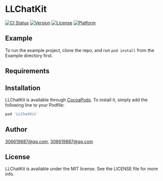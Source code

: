 # LLChatKit

[![CI Status](https://img.shields.io/travis/306619887@qq.com/LLChatKit.svg?style=flat)](https://travis-ci.org/306619887@qq.com/LLChatKit)
[![Version](https://img.shields.io/cocoapods/v/LLChatKit.svg?style=flat)](https://cocoapods.org/pods/LLChatKit)
[![License](https://img.shields.io/cocoapods/l/LLChatKit.svg?style=flat)](https://cocoapods.org/pods/LLChatKit)
[![Platform](https://img.shields.io/cocoapods/p/LLChatKit.svg?style=flat)](https://cocoapods.org/pods/LLChatKit)

## Example

To run the example project, clone the repo, and run `pod install` from the Example directory first.

## Requirements

## Installation

LLChatKit is available through [CocoaPods](https://cocoapods.org). To install
it, simply add the following line to your Podfile:

```ruby
pod 'LLChatKit'
```

## Author

306619887@qq.com, 306619887@qq.com

## License

LLChatKit is available under the MIT license. See the LICENSE file for more info.

